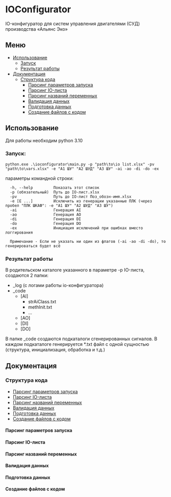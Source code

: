# IOConfigurator
IO-конфигуратор для систем управления двигателями (СУД) производства «Альянс Эко»

## Меню
* [Использование](#использование)
  * [Запуск](#запуск)
  * [Результат работы](#результат-работы)
* [Документация](#документация)
  * [Структура кода](#структура-кода)
    * [Парсинг параметров запуска](#парсинг-параметров-запуска)
    * [Парсинг IO-листа](#парсинг-IO-листа)
    * [Парсинг названий переменных](#парсинг-названий-переменных)
    * [Валидация данных](#валидация-данных)
    * [Подготовка данных](#подготовка-данных)
    * [Создание файлов с кодом](#создание-файлов-с-кодом)

## Использование

Для работы необходим python 3.10

### Запуск:
```
python.exe .\ioconfigurator\main.py -p "path\to\io list.xlsx" -pv "path\to\vars.xlsx" -e "A1 ШУ" "A2 ШУД" "A3 ШУ" -ai -ao -di -do -ex
```

параметры командной строки:
```
  -h, --help         Показать этот список
  -p (обязательный)  Путь до IO-лист.xlsx 
  -pv                Путь до IO-лист Поз_обозн-имя.xlsx
  -e [E ...]         Исключить из генерации указанные ПЛК (через пробел "ПЛК ШКАФ": -e "A1 ШУ" "A2 ШУД" "A3 ШУ") 
  -ai                Генерация AI
  -ao                Генерация AO
  -di                Генерация DI
  -do                Генерация DO
  -ex                Инициация исключений при ошибках вместо логгирования
  
  Примечание - Если не указать ни один из флагов (-ai -ao -di -do), то генерироваться будет всё
```

### Результат работы
В родительском каталоге указанного в параметре -p IO-листа, создаются 2 папки:
* _log (с логами работы io-конфигуратора)
* _code
  * [AI]
    * strAiClass.txt
    * methInit.txt
    * ...
  * [AO]
  * [DI]
  * [DO]

В папке _code создаются подкаталоги сгенерированных сигналов. В каждом подкаталоге генерируется *.txt файл с одной сущностью (структура, инициализация, обработка и т.д.)

## Документация
### Структура кода
* [Парсинг параметров запуска](#парсинг-параметров-запуска)
* [Парсинг IO-листа](#парсинг-IO-листа)
* [Парсинг названий переменных](#парсинг-названий-переменных)
* [Валидация данных](#валидация-данных)
* [Подготовка данных](#подготовка-данных)
* [Создание файлов с кодом](#создание-файлов-с-кодом)

#### Парсинг параметров запуска
#### Парсинг IO-листа
#### Парсинг названий переменных
#### Валидация данных
#### Подготовка данных
#### Создание файлов с кодом